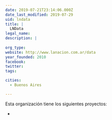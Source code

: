 ```yaml
---
date: 2019-07-21T23:14:06.000Z
date_last_modified: 2019-07-29
uid: lndata
title: |
  LNData
legal_name: 
description: |
  
org_type: 
website: http://www.lanacion.com.ar/data
year_founded: 2010
facebook: 
twitter: 
tags:

cities: 
  - Buenos Aires

---
```


Esta organización tiene los siguientes proyectos:

- [](/proyectos/a-que-precio-un-observatorio-de-compras-publicas)
